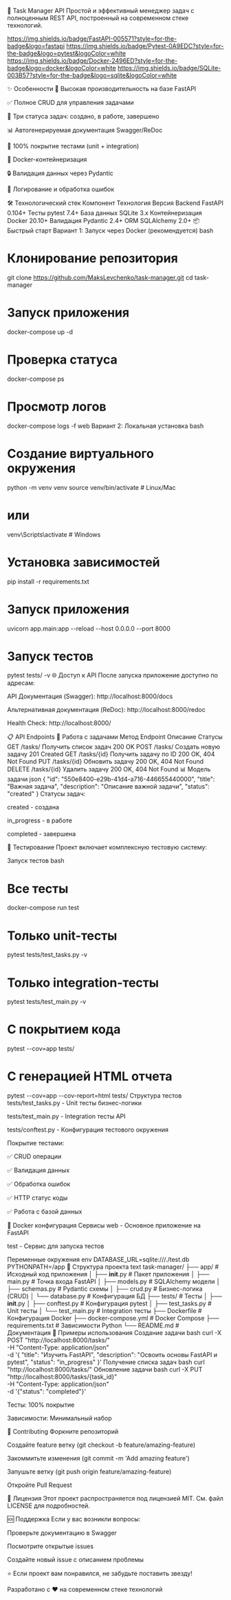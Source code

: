 🚀 Task Manager API
Простой и эффективный менеджер задач с полноценным REST API, построенный на современном стеке технологий.

https://img.shields.io/badge/FastAPI-005571?style=for-the-badge&logo=fastapi
https://img.shields.io/badge/Pytest-0A9EDC?style=for-the-badge&logo=pytest&logoColor=white
https://img.shields.io/badge/Docker-2496ED?style=for-the-badge&logo=docker&logoColor=white
https://img.shields.io/badge/SQLite-003B57?style=for-the-badge&logo=sqlite&logoColor=white

✨ Особенности
🚀 Высокая производительность на базе FastAPI

✅ Полное CRUD для управления задачами

🎯 Три статуса задач: создано, в работе, завершено

📊 Автогенерируемая документация Swagger/ReDoc

🧪 100% покрытие тестами (unit + integration)

🐳 Docker-контейнеризация

🔒 Валидация данных через Pydantic

📝 Логирование и обработка ошибок

🛠 Технологический стек
Компонент	Технология	Версия
Backend	FastAPI	0.104+
Тесты	pytest	7.4+
База данных	SQLite	3.x
Контейнеризация	Docker	20.10+
Валидация	Pydantic	2.4+
ORM	SQLAlchemy	2.0+
📦 Быстрый старт
Вариант 1: Запуск через Docker (рекомендуется)
bash
# Клонирование репозитория
git clone https://github.com/MaksLevchenko/task-manager.git
cd task-manager

# Запуск приложения
docker-compose up -d

# Проверка статуса
docker-compose ps

# Просмотр логов
docker-compose logs -f web
Вариант 2: Локальная установка
bash
# Создание виртуального окружения
python -m venv venv
source venv/bin/activate  # Linux/Mac
# или
venv\Scripts\activate    # Windows

# Установка зависимостей
pip install -r requirements.txt

# Запуск приложения
uvicorn app.main:app --reload --host 0.0.0.0 --port 8000

# Запуск тестов
pytest tests/ -v
🌐 Доступ к API
После запуска приложение доступно по адресам:

API Документация (Swagger): http://localhost:8000/docs

Альтернативная документация (ReDoc): http://localhost:8000/redoc

Health Check: http://localhost:8000/

📋 API Endpoints
🎯 Работа с задачами
Метод	Endpoint	Описание	Статусы
GET	/tasks/	Получить список задач	200 OK
POST	/tasks/	Создать новую задачу	201 Created
GET	/tasks/{id}	Получить задачу по ID	200 OK, 404 Not Found
PUT	/tasks/{id}	Обновить задачу	200 OK, 404 Not Found
DELETE	/tasks/{id}	Удалить задачу	200 OK, 404 Not Found
📊 Модель задачи
json
{
  "id": "550e8400-e29b-41d4-a716-446655440000",
  "title": "Важная задача",
  "description": "Описание важной задачи",
  "status": "created"
}
Статусы задач:

created - создана

in_progress - в работе

completed - завершена

🧪 Тестирование
Проект включает комплексную тестовую систему:

Запуск тестов
bash
# Все тесты
docker-compose run test

# Только unit-тесты
pytest tests/test_tasks.py -v

# Только integration-тесты
pytest tests/test_main.py -v

# С покрытием кода
pytest --cov=app tests/

# С генерацией HTML отчета
pytest --cov=app --cov-report=html tests/
Структура тестов
tests/test_tasks.py - Unit тесты бизнес-логики

tests/test_main.py - Integration тесты API

tests/conftest.py - Конфигурация тестового окружения

Покрытие тестами:

✅ CRUD операции

✅ Валидация данных

✅ Обработка ошибок

✅ HTTP статус коды

✅ Работа с базой данных

🐳 Docker конфигурация
Сервисы
web - Основное приложение на FastAPI

test - Сервис для запуска тестов

Переменные окружения
env
DATABASE_URL=sqlite:///./test.db
PYTHONPATH=/app
📁 Структура проекта
text
task-manager/
├── app/                    # Исходный код приложения
│   ├── __init__.py        # Пакет приложения
│   ├── main.py            # Точка входа FastAPI
│   ├── models.py          # SQLAlchemy модели
│   ├── schemas.py         # Pydantic схемы
│   ├── crud.py           # Бизнес-логика (CRUD)
│   └── database.py       # Конфигурация БД
├── tests/                 # Тесты
│   ├── __init__.py
│   ├── conftest.py       # Конфигурация pytest
│   ├── test_tasks.py     # Unit тесты
│   └── test_main.py      # Integration тесты
├── Dockerfile            # Конфигурация Docker
├── docker-compose.yml    # Docker Compose
├── requirements.txt      # Зависимости Python
└── README.md            # Документация
🚀 Примеры использования
Создание задачи
bash
curl -X POST "http://localhost:8000/tasks/" \
  -H "Content-Type: application/json" \
  -d '{
    "title": "Изучить FastAPI",
    "description": "Освоить основы FastAPI и pytest",
    "status": "in_progress"
  }'
Получение списка задач
bash
curl "http://localhost:8000/tasks/"
Обновление задачи
bash
curl -X PUT "http://localhost:8000/tasks/{task_id}" \
  -H "Content-Type: application/json" \
  -d '{"status": "completed"}'


Тесты: 100% покрытие

Зависимости: Минимальный набор

🤝 Contributing
Форкните репозиторий

Создайте feature ветку (git checkout -b feature/amazing-feature)

Закоммитьте изменения (git commit -m 'Add amazing feature')

Запушьте ветку (git push origin feature/amazing-feature)

Откройте Pull Request

📄 Лицензия
Этот проект распространяется под лицензией MIT. См. файл LICENSE для подробностей.

🆘 Поддержка
Если у вас возникли вопросы:

Проверьте документацию в Swagger

Посмотрите открытые issues

Создайте новый issue с описанием проблемы

⭐ Если проект вам понравился, не забудьте поставить звезду!

Разработано с ❤️ на современном стеке технологий